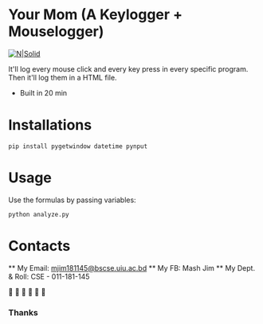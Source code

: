 # Your Mom (A Keylogger + Mouselogger)

[![N|Solid](https://cldup.com/dTxpPi9lDf.thumb.png)](https://mashukealam.github.io)


It'll log every mouse click and every key press in every specific program. Then it'll log them in a HTML file.

  
  - Built in 20 min 

# Installations
```pip install pygetwindow datetime pynput```

# Usage
Use the formulas by passing variables:
``` 
python analyze.py
```

# Contacts
** My Email: mjim181145@bscse.uiu.ac.bd
** My FB: Mash Jim
** My Dept. & Roll: CSE - 011-181-145


:green_heart: :green_heart: :green_heart:
:purple_heart: :purple_heart: :purple_heart:
### Thanks
